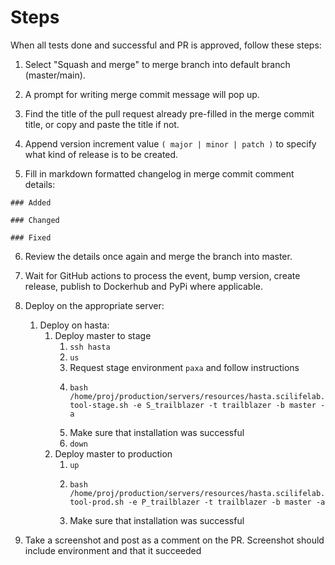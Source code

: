 # Steps

When all tests done and successful and PR is approved, follow these steps:

1. Select "Squash and merge" to merge branch into default branch (master/main).


2. A prompt for writing merge commit message will pop up.


3. Find the title of the pull request already pre-filled in the merge commit title, or copy and paste 
the title if not.


4. Append version increment value `( major | minor | patch )` to specify what kind of release is to be created.


5. Fill in markdown formatted changelog in merge commit comment details:

` ### Added `

` ### Changed `

` ### Fixed `

6. Review the details once again and merge the branch into master.


7. Wait for GitHub actions to process the event, bump version, create release, publish to Dockerhub and PyPi where applicable.

8. Deploy on the appropriate server:
    1. Deploy on hasta:
        1. Deploy master to stage
            1. `ssh hasta`
            1. `us`
            1. Request stage environment `paxa` and follow instructions
            1. ```Shell
               bash /home/proj/production/servers/resources/hasta.scilifelab.se/update-tool-stage.sh -e S_trailblazer -t trailblazer -b master -a
               ```
            1. Make sure that installation was successful
            1. `down`
        1. Deploy master to production
            1. `up`
            1. ```Shell
               bash /home/proj/production/servers/resources/hasta.scilifelab.se/update-tool-prod.sh -e P_trailblazer -t trailblazer -b master -a
               ```
            1. Make sure that installation was successful
1. Take a screenshot and post as a comment on the PR. Screenshot should include environment and that it succeeded
